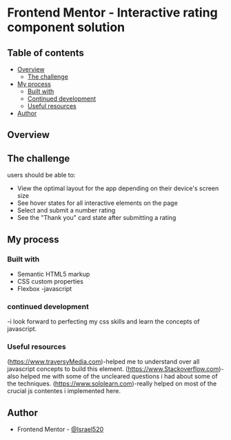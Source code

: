 # Frontend Mentor - Interactive rating component solution

## Table of contents

- [Overview](#overview)
  - [The challenge](#the-challenge)
- [My process](#my-process)
  - [Built with](#built-with)
  - [Continued development](#continued-development)
  - [Useful resources](#useful-resources)
- [Author](#author)

## Overview

## The challenge
users should be able to:

- View the optimal layout for the app depending on their device's screen size
- See hover states for all interactive elements on the page
- Select and submit a number rating
- See the "Thank you" card state after submitting a rating
## My process

### Built with
- Semantic HTML5 markup
- CSS custom properties
- Flexbox
-javascript
### continued development
-i look forward to perfecting my css skills and learn the concepts of javascript.
### Useful resources
(https://www.traversyMedia.com)-helped me to understand over all javascript concepts to build this element.
(https://www.Stackoverflow.com)-also helped me with some of the uncleared questions i had about some of the techniques.
(https://www.sololearn.com)-really helped on most of the crucial js contentes i implemented here.

## Author
- Frontend Mentor - [@Israel520](https://www.frontendmentor.io/profile/israel520)

